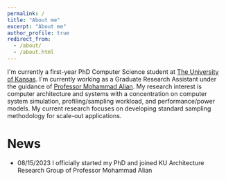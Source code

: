 ```yaml
---
permalink: /
title: "About me"
excerpt: "About me"
author_profile: true
redirect_from: 
  - /about/
  - /about.html
---
```


I'm currently a first-year PhD Computer Science student at [The University of Kansas](https://ku.edu/). I'm currently working as a Graduate Research Assistant under the guidance of [Professor Mohammad Alian](https://alian-eecs.ku.edu/). My research interest is computer architecture and systems with a concentration on computer system simulation, profiling/sampling workload, and performance/power models. My current research focuses on developing standard sampling methodology for scale-out applications.


News
======
* 08/15/2023 I officially started my PhD and joined KU Architecture Research Group of Professor Mohammad Alian